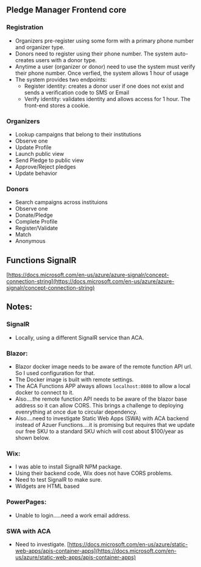 ## Pledge Manager Frontend core

### Registration

- Organizers pre-register using some form with a primary phone number and organizer type.
- Donors need to register using their phone number. The system auto-creates users with a donor type.
- Anytime a user (organizer or donor) need to use the system must verify their phone number. Once verfied, the system allows 1 hour of usage
- The system provides two endpoints: 
    - Register identity: creates a donor user if one does not exist and sends a verification code to SMS or Email
    - Verify identity: validates identity and allows access for 1 hour. The front-end stores a cookie. 

### Organizers

- Lookup campaigns that belong to their institutions
- Observe one
- Update Profile
- Launch public view
- Send Pledge to public view
- Approve/Reject pledges
- Update behavior

### Donors

- Search campaigns across instituions
- Observe one
- Donate/Pledge
- Complete Profile
- Register/Validate
- Match
- Anonymous

## Functions SignalR

[https://docs.microsoft.com/en-us/azure/azure-signalr/concept-connection-string](https://docs.microsoft.com/en-us/azure/azure-signalr/concept-connection-string)

## Notes:

### SignalR

- Locally, using a different SignalR service than ACA.

### Blazor:
- Blazor docker image needs to be aware of the remote function API url. So I used configuration for that. 
- The Docker image is built with remote settings.
- The ACA Functions APP always allows `localhost:8080` to allow a local docker to connect to it.
- Also....the remote function API needs to be aware of the blazor base address so it can allow CORS. This brings a challenge to deploying evenrything at once due to circular dependency.
- Also....need to investigate Static Web Apps (SWA) with ACA backend instead of Azuer Functions....it is promising but requires that we update our free SKU to a standard SKU which will cost about $100/year as shown below.

### Wix:
- I was able to install SignalR NPM package.
- Using their backend code, Wix does not have CORS problems.
- Need to test SignalR to make sure. 
- Widgets are HTML based

### PowerPages:

- Unable to login.....need a work email address.

### SWA with ACA

- Need to investigate. [https://docs.microsoft.com/en-us/azure/static-web-apps/apis-container-apps](https://docs.microsoft.com/en-us/azure/static-web-apps/apis-container-apps)




